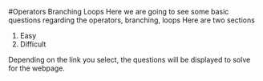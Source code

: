 #Operators Branching Loops
Here we are going to see some basic questions regarding the operators, branching, loops
Here are two sections
1. Easy
2. Difficult

Depending on the link you select, the questions will be displayed to solve for the webpage.